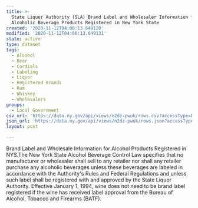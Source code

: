 ```yaml
---
title: >-
  State Liquor Authority (SLA) Brand Label and Wholesaler Information for
  Alcoholic Beverage Products Registered in New York State
created: '2020-11-12T04:00:13.649120'
modified: '2020-11-12T04:00:13.649131'
state: active
type: dataset
tags:
  - Alcohol
  - Beer
  - Cordials
  - Labeling
  - Liquor
  - Registered Brands
  - Rum
  - Whiskey
  - Wholesalers
groups:
  - Local Government
csv_url: 'https://data.ny.gov/api/views/n2dz-pwuk/rows.csv?accessType=DOWNLOAD'
json_url: 'https://data.ny.gov/api/views/n2dz-pwuk/rows.json?accessType=DOWNLOAD'
layout: post

---
```

Brand Label and Wholesale Information for Alcohol Products Registered in NYS.The New York State Alcohol Beverage Control Law specifies that no manufacturer or wholesaler shall sell to any retailer nor shall any retailer purchase any alcoholic beverages unless these beverages are labeled in accordance with the Authority's Rules and Federal Regulations and unless such label shall be registered with and approved by the State Liquor Authority. Effective January 1, 1994, wine does not need to be brand label registered if the wine has received label approval from the Bureau of Alcohol, Tobacco and Firearms (BATF).
